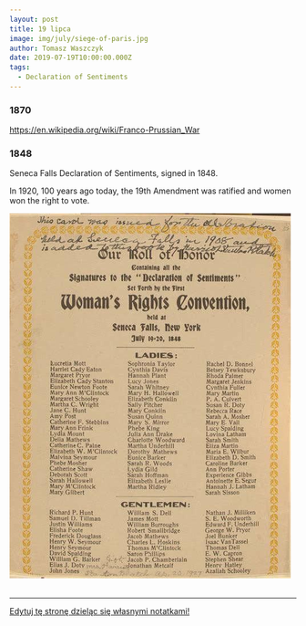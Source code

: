 ```yaml
---
layout: post
title: 19 lipca
image: img/july/siege-of-paris.jpg
author: Tomasz Waszczyk
date: 2019-07-19T10:00:00.000Z
tags:
  - Declaration of Sentiments
---
```


### 1870

https://en.wikipedia.org/wiki/Franco-Prussian_War

### 1848

Seneca Falls Declaration of Sentiments, signed in 1848.

In 1920, 100 years ago today, the 19th Amendment was ratified and women won the right to vote.

<img src="./img/july/women.jpeg"><br><br>

---

<a href="https://github.com/TomaszWaszczyk/historia.waszczyk.com/edit/master/src/content/july-19.md" target="_blank">Edytuj tę stronę dzieląc się własnymi notatkami!</a>
